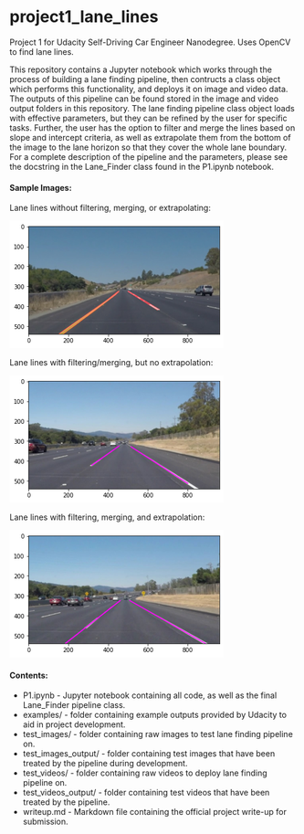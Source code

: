 # project1_lane_lines
Project 1 for Udacity Self-Driving Car Engineer Nanodegree. Uses OpenCV to find lane lines.

This repository contains a Jupyter notebook which works through the process of building a lane finding pipeline, then contructs a class object which performs this functionality, and deploys it on image and video data. The outputs of this pipeline can be found stored in the image and video output folders in this repository. The lane finding pipeline class object loads with effective parameters, but they can be refined by the user for specific tasks. Further, the user has the option to filter and merge the lines based on slope and intercept criteria, as well as extrapolate them from the bottom of the image to the lane horizon so that they cover the whole lane boundary. For a complete description of the pipeline and the parameters, please see the docstring in the Lane_Finder class found in the P1.ipynb notebook.

#### Sample Images:

Lane lines without filtering, merging, or extrapolating:

![Raw lines](test_images_output/writeup_examples/raw_lines.png)

Lane lines with filtering/merging, but no extrapolation:

![Filtered and Merged](test_images_output/writeup_examples/filtered_and_merged.png)

Lane lines with filtering, merging, and extrapolation:

![Filtered/Merged/Extrapolated](test_images_output/writeup_examples/filtered_merged_extrapolated.png)

#### Contents:

- P1.ipynb - Jupyter notebook containing all code, as well as the final Lane_Finder pipeline class.
- examples/ - folder containing example outputs provided by Udacity to aid in project development.
- test_images/ - folder containing raw images to test lane finding pipeline on.
- test_images_output/ - folder containing test images that have been treated by the pipeline during development.
- test_videos/ - folder containing raw videos to deploy lane finding pipeline on.
- test_videos_output/ - folder containing test videos that have been treated by the pipeline.
- writeup.md - Markdown file containing the official project write-up for submission.